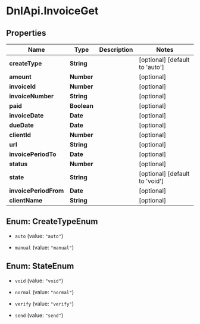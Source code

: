 # DnlApi.InvoiceGet

## Properties
Name | Type | Description | Notes
------------ | ------------- | ------------- | -------------
**createType** | **String** |  | [optional] [default to &#39;auto&#39;]
**amount** | **Number** |  | [optional] 
**invoiceId** | **Number** |  | [optional] 
**invoiceNumber** | **String** |  | [optional] 
**paid** | **Boolean** |  | [optional] 
**invoiceDate** | **Date** |  | [optional] 
**dueDate** | **Date** |  | [optional] 
**clientId** | **Number** |  | [optional] 
**url** | **String** |  | [optional] 
**invoicePeriodTo** | **Date** |  | [optional] 
**status** | **Number** |  | [optional] 
**state** | **String** |  | [optional] [default to &#39;void&#39;]
**invoicePeriodFrom** | **Date** |  | [optional] 
**clientName** | **String** |  | [optional] 


<a name="CreateTypeEnum"></a>
## Enum: CreateTypeEnum


* `auto` (value: `"auto"`)

* `manual` (value: `"manual"`)




<a name="StateEnum"></a>
## Enum: StateEnum


* `void` (value: `"void"`)

* `normal` (value: `"normal"`)

* `verify` (value: `"verify"`)

* `send` (value: `"send"`)





